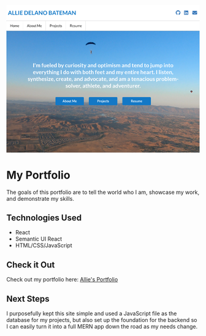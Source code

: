 ![home screen](src/images/home_screen_shot.png)

# My Portfolio
The goals of this portfolio are to tell the world who I am, showcase my work, and demonstrate my skills. 

## Technologies Used
* React
* Semantic UI React
* HTML/CSS/JavaScript

## Check it Out
Check out my portfolio here: [Allie's Portfolio](https://alliedelano.herokuapp.com/)

## Next Steps
I purposefully kept this site simple and used a JavaScript file as the database for my projects, but also set up the foundation for the backend so I can easily turn it into a full MERN app down the road as my needs change. 
